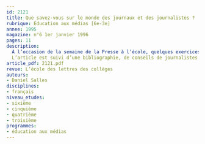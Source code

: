 ```yaml
---
id: 2121
title: Que savez-vous sur le monde des journaux et des journalistes ? 
rubrique: Éducation aux médias [6e-3e]
annee: 1995
magazine: n°6 1er janvier 1996
pages: 11
description: 
  À l’occasion de la semaine de la Presse à l’école, quelques exercices pour aider à mieux connaître l’univers du journalisme : écriture, aspects du métier, argot journalistique, etc.
  L’article est suivi d’une bibliographie, de conseils de journalistes adressés aux collégiens et de diverses activités autour du métier de journaliste.
article_pdf: 2121.pdf
revue: L’école des lettres des collèges
auteurs:
- Daniel Salles
disciplines:
- français
niveau_etudes:
- sixième
- cinquième
- quatrième
- troisième
programmes:
- éducation aux médias
---
```

